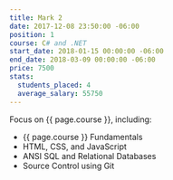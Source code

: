 ```yaml
---
title: Mark 2
date: 2017-12-08 23:50:00 -06:00
position: 1
course: C# and .NET
start_date: 2018-01-15 00:00:00 -06:00
end_date: 2018-03-09 00:00:00 -06:00
price: 7500
stats:
  students_placed: 4
  average_salary: 55750
---
```


Focus on {{ page.course }}, including:

* {{ page.course }} Fundamentals
* HTML, CSS, and JavaScript
* ANSI SQL and Relational Databases
* Source Control using Git
